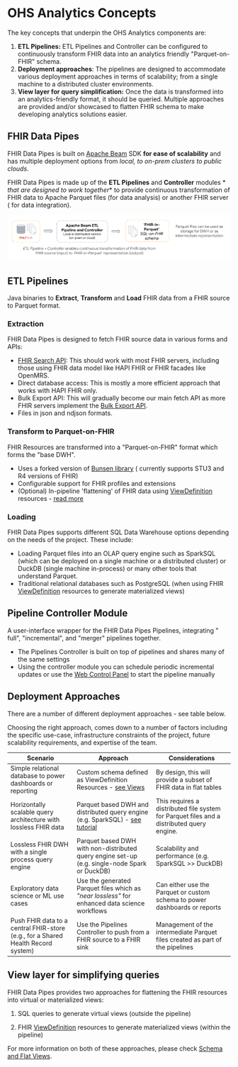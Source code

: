 # OHS Analytics Concepts

The key concepts that underpin the OHS Analytics components are:

1. **ETL Pipelines:** ETL Pipelines and Controller can be configured to
   continuously transform FHIR data into an analytics friendly "Parquet-on-FHIR"
   schema.
2. **Deployment approaches**: The pipelines are designed to accommodate various
   deployment approaches in terms of scalability; from a single machine to a
   distributed cluster environments.
3. **View layer for query simplification:** Once the data is transformed into an
   analytics-friendly format, it should be queried. Multiple approaches are
   provided and/or showcased to flatten FHIR schema to make developing analytics
   solutions easier.

## FHIR Data Pipes

FHIR Data Pipes is built on [Apache Beam](https://beam.apache.org/) SDK **for
ease of scalability** and has multiple deployment options from _local, to
on-prem clusters to public clouds_.

FHIR Data Pipes is made up of the **ETL Pipelines** and **Controller** modules *
*that are designed to work together** to provide continuous transformation of
FHIR data to Apache Parquet files (for data analysis) or another FHIR server (
for data integration).

![FHIR Data Pipes Transform Step Image](../images/ETL_FHIR_to_Parquet.png)

## ETL Pipelines

Java binaries to **Extract**, **Transform** and **Load** FHIR data from a FHIR
source to Parquet format.

### Extraction

FHIR Data Pipes is designed to fetch FHIR source data in various forms and APIs:

* [FHIR Search API](https://www.hl7.org/fhir/search.html): This should work with
  most FHIR
  servers, including those using FHIR data model like HAPI FHIR or FHIR facades
  like OpenMRS.
* Direct database access: This is mostly a more efficient approach that works
  with HAPI FHIR only.
* Bulk Export API: This will gradually become our main fetch API as more FHIR
  servers implement
  the [Bulk Export API](https://build.fhir.org/ig/HL7/bulk-data/export.html).
* Files in json and ndjson formats.

### Transform to Parquet-on-FHIR

FHIR Resources are transformed into a "Parquet-on-FHIR" format which forms the "base DWH".

* Uses a forked version
  of [Bunsen library](https://github.com/google/fhir-data-pipes/tree/master/bunsen) (
  currently supports STU3 and R4 versions of FHIR)
* Configurable support for FHIR profiles and extensions
* (Optional) In-pipeline 'flattening' of FHIR data
  using [ViewDefinition](https://build.fhir.org/ig/FHIR/sql-on-fhir-v2/StructureDefinition-ViewDefinition.html)
  resources - [read more](../views#viewdefinition-resource)

### Loading

FHIR Data Pipes supports different SQL Data Warehouse options depending on the
needs of the project. These include:

* Loading Parquet files into an OLAP query engine such as SparkSQL (which can be
  deployed on a single machine or a distributed cluster) or DuckDB (single
  machine in-process) or many other tools that understand Parquet.
* Traditional relational databases such as PostgreSQL (when using
  FHIR [ViewDefinition](https://build.fhir.org/ig/FHIR/sql-on-fhir-v2/StructureDefinition-ViewDefinition.html)
  resources to generate materialized views)

## Pipeline Controller Module

A user-interface wrapper for the FHIR Data Pipes Pipelines, integrating "
full", "incremental", and "merger" pipelines together.

* The Pipelines Controller is built on top of pipelines and shares many of the
  same settings
* Using the controller module you can schedule periodic incremental updates or
  use the [Web Control Panel](../../additional/#web-control-panel) to start the
  pipeline
  manually

## Deployment Approaches

There are a number of different deployment approaches - see table below.

Choosing the right approach, comes down to a number of factors including the
specific use-case, infrastructure constraints of the project, future scalability
requirements, and expertise of the team.

| Scenario                                                                         | Approach                                                                                                        | Considerations                                                                            |
|----------------------------------------------------------------------------------|-----------------------------------------------------------------------------------------------------------------|-------------------------------------------------------------------------------------------|
| Simple relational database to power dashboards or reporting                      | Custom schema defined as ViewDefinition Resources - [see Views](../views/#query-simplification)                 | By design, this will provide a subset of FHIR data in flat tables                         |
| Horizontally scalable query architecture with lossless FHIR data                 | Parquet based DWH and distributed query engine (e.g. SparkSQL) - [see tutorial](../../tutorials/add_dashboard/) | This requires a distributed file system for Parquet files and a distributed query engine. |
| Lossless FHIR DWH with a single process query engine                             | Parquet based DWH with non-distributed query engine set-up (e.g. single-node Spark or DuckDB)                   | Scalability and performance (e.g. SparkSQL >> DuckDB)                                     |
| Exploratory data science or ML use cases                                         | Use the generated Parquet files which as _"near lossless"_ for enhanced data science workflows                  | Can either use the Parquet or custom schema to power dashboards or reports                |
| Push FHIR data to a central FHIR-store (e.g., for a Shared Health Record system) | Use the Pipelines Controller to push from a FHIR source to a FHIR sink                                          | Management of the intermediate Parquet files created as part of the pipelines             | 

## View layer for simplifying queries

FHIR Data Pipes provides two approaches for flattening the FHIR resources into
virtual or materialized views:

1. SQL queries to generate virtual views (outside the pipeline)

2. FHIR [ViewDefinition](https://build.fhir.org/ig/FHIR/sql-on-fhir-v2/StructureDefinition-ViewDefinition.html)
resources to generate materialized views (within the pipeline)

For more information on both of these approaches, please
check [Schema and Flat Views](views.md).